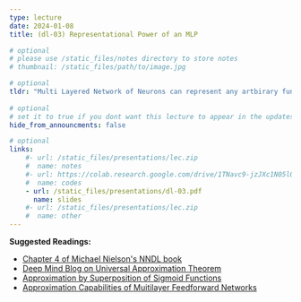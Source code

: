 ```yaml
---
type: lecture
date: 2024-01-08
title: (dl-03) Representational Power of an MLP

# optional
# please use /static_files/notes directory to store notes
# thumbnail: /static_files/path/to/image.jpg

# optional
tldr: "Multi Layered Network of Neurons can represent any artbirary function!"
  
# optional
# set it to true if you dont want this lecture to appear in the updates section
hide_from_announcments: false

# optional
links: 
    #- url: /static_files/presentations/lec.zip
    #  name: notes
    #- url: https://colab.research.google.com/drive/1TNavc9-jzJXc1N05l06KYfgaSmu7zqxN?usp=sharing
    #  name: codes
    - url: /static_files/presentations/dl-03.pdf
      name: slides
    #- url: /static_files/presentations/lec.zip
    #  name: other
---
```


**Suggested Readings:**

- [Chapter 4 of Michael Nielson's NNDL book](http://neuralnetworksanddeeplearning.com/chap4.html)
- [Deep Mind Blog on Universal Approximation Theorem](https://www.deep-mind.org/2023/03/26/the-universal-approximation-theorem/#Universal_Approximation_Theorem)
- [Approximation by Superposition of Sigmoid Functions](https://web.njit.edu/~usman/courses/cs675_fall18/10.1.1.441.7873.pdf)
- [Approximation Capabilities of Muitilayer
Feedforward Networks](https://web.njit.edu/~usman/courses/cs677_spring21/hornik-nn-1991.pdf)

